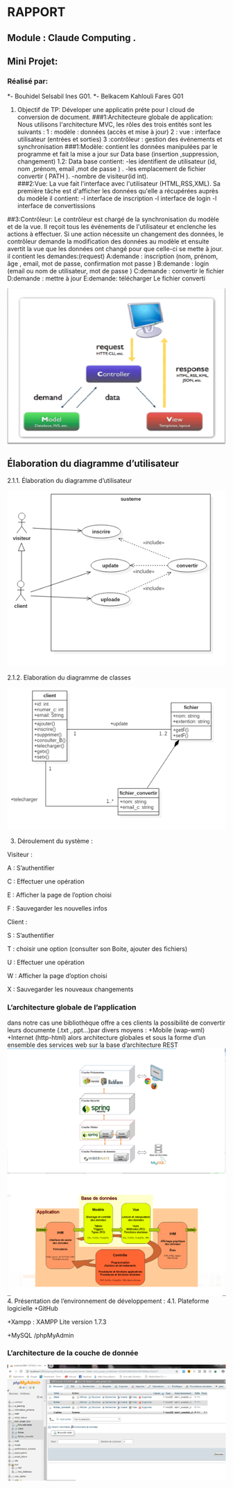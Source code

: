 # RAPPORT 
## Module : Claude Computing .	
## Mini Projet: 
### Réalisé par:
*- Bouhidel Selsabil Ines G01.
*- Belkacem Kahlouli Fares G01
1. Objectif de TP: Déveloper une applicatin préte pour l cloud de conversion de document.
###1:Architecteure globale de application:
Nous utilisons l'architecture MVC, les rôles des trois entités sont les suivants :
   	1 :  modèle : données (accès et mise à jour) 
   	2 : vue : interface utilisateur (entrées et sorties)
   	3 :contrôleur : gestion des événements et synchronisation
###1:Modèle:
contient les données manipulées par le programme et fait la      mise a jour sur Data base (insertion ,suppression, changement)
       1.2:  Data base contient:
            -les identifient de utilisateur (id, nom ,prénom, email ,mot de passe )  .
            -les emplacement de fichier convertir ( PATH ).
            -nombre de visiteur(id int).  
###2:Vue:
La vue fait l'interface avec l'utilisateur (HTML,RSS,XML).
Sa première tâche est d'afficher les données qu'elle a récupérées auprès du modèle il contient:
        -l interface de inscription 
        -l interface de login 
        -l interface de convertissions 

##3:Contrôleur:
Le contrôleur est chargé de la synchronisation du modèle et de la vue.
Il reçoit tous les événements de l'utilisateur et enclenche les actions à effectuer. Si une action nécessite un changement des données, 
le contrôleur demande la modification des données au modèle et ensuite avertit la vue que les données ont changé pour que celle-ci se mette à jour.
il contient les demandes:(request)
      A:demande : inscription (nom, prénom, âge , email, mot de passe, confirmation mot passe )
      B:demande : login (email  ou nom de utilisateur, mot de passe )
      C:demande : convertir le fichier  
	  D:demande : mettre à jour 
      E:demande: télécharger Le fichier converti

![archi](archi.png)

## Élaboration du diagramme d’utilisateur 
2.1.1.  Élaboration du diagramme d’utilisateur 

![diagramme d’utilisateur](1.png)

2.1.2. Elaboration du diagramme de classes 
       
![ diagramme de classes](2.png)
 
3. Déroulement du système :

Visiteur :

A : S’authentifier

C : Effectuer une opération

E : Afficher la page de l’option choisi

F : Sauvegarder les nouvelles infos

Client :

S : S’authentifier

T : choisir une option (consulter son Boite, ajouter des fichiers)

U : Effectuer une opération

W : Afficher la page d’option choisi

X : Sauvegarder les nouveaux changements


### L’architecture globale de l’application  
dans notre cas une bibliothèque offre a ces clients la possibilité de convertir leurs documente (.txt ,.ppt…)par divers moyens :
+Mobile (wap-wml)
+Internet (http-html) 
alors architecture globales et sous la forme d’un ensemble des services web sur la base d’architecture REST 
![spring](Spring.png)
![data](data.png )
4. Présentation de l’environnement de développement :
4.1. Plateforme logicielle
+GitHub

+Xampp : XAMPP  Lite  version 1.7.3

+MySQL /phpMyAdmin 
### L’architecture de la couche de donnée

![table](table.png)





